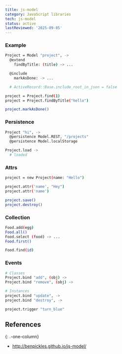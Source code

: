 ```yaml
---
title: js-model
category: JavaScript libraries
tech: js-model
status: active
lastReviewed: '2025-09-05'
---
```


### Example

```bash
Project = Model "project", ->
  @extend
    findByTitle: (title) -> ...

  @include
    markAsDone: -> ...

  # ActiveRecord::Base.include_root_in_json = false
```

```bash
project = Project.find(1)
project = Project.findByTitle("hello")

project.markAsDone()
```

### Persistence

```bash
Project "hi", ->
  @persistence Model.REST, "/projects"
  @persistence Model.localStorage
```

```bash
Project.load ->
  # loaded
```

### Attrs

```bash
project = new Project(name: "Hello")

project.attr('name', "Hey")
project.attr('name')

project.save()
project.destroy()
```

### Collection

```bash
Food.add(egg)
Food.all()
Food.select (food) -> ...
Food.first()
```

```bash
Food.find(id)
```

### Events

```bash
# Classes
Project.bind "add", (obj) ->
Project.bind "remove", (obj) ->
```

```bash
# Instances
project.bind "update", ->
project.bind "destroy", ->
```

```bash
project.trigger "turn_blue"
```

## References
{: .-one-column}

- <http://benpickles.github.io/js-model/>
